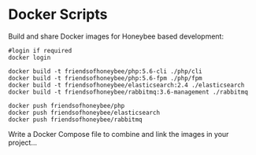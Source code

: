 # Docker Scripts

Build and share Docker images for Honeybee based development:
```shell
#login if required
docker login

docker build -t friendsofhoneybee/php:5.6-cli ./php/cli
docker build -t friendsofhoneybee/php:5.6-fpm ./php/fpm
docker build -t friendsofhoneybee/elasticsearch:2.4 ./elasticsearch
docker build -t friendsofhoneybee/rabbitmq:3.6-management ./rabbitmq

docker push friendsofhoneybee/php
docker push friendsofhoneybee/elasticsearch
docker push friendsofhoneybee/rabbitmq
```

Write a Docker Compose file to combine and link the images in your project...
